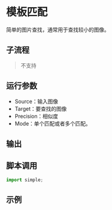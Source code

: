 # 模板匹配 
简单的图片查找，通常用于查找较小的图像。

## 子流程
> 不支持


## 运行参数

* Source：输入图像
* Target：要查找的图像
* Precision：相似度
* Mode：单个匹配或者多个匹配。


## 输出

> 
    


## 脚本调用

```python
import simple;

```

## 示例